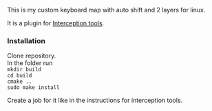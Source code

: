 
This is my custom keyboard map with auto shift and 2 layers for linux.

It is a plugin for [Interception tools](https://gitlab.com/interception/linux/tools).

### Installation
Clone repository.  
In the folder run  
`mkdir build`  
`cd build`  
`cmake ..`  
`sudo make install`  

Create a job for it like in the instructions for interception tools.
